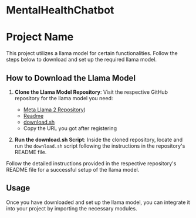 # MentalHealthChatbot

# Project Name

This project utilizes a llama model for certain functionalities. Follow the steps below to download and set up the required llama model.

## How to Download the Llama Model

1. **Clone the Llama Model Repository**: Visit the respective GitHub repository for the llama model you need:
   - [Meta Llama 2 Repository](https://github.com/meta-llama/llama))
   - [Readme]((https://github.com/meta-llama/llama/blob/main/README.md))
   - [download.sh]((https://github.com/meta-llama/llama/blob/main/download.sh))
   - Copy the URL you got after registering

2. **Run the download.sh Script**: Inside the cloned repository, locate and run the `download.sh` script following the instructions in the repository's README file.


Follow the detailed instructions provided in the respective repository's README file for a successful setup of the llama model.

## Usage

Once you have downloaded and set up the llama model, you can integrate it into your project by importing the necessary modules.
